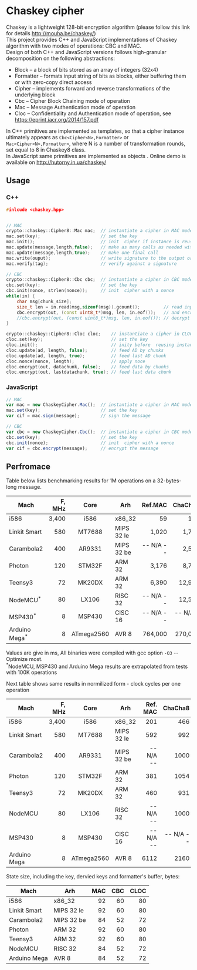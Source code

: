 # Chaskey cipher

Chaskey is a lightweight 128-bit encryption algorithm
(please follow this link for details http://mouha.be/chaskey/)<br>
This project provides C++ and JavaScript implementations of Chaskey algorithm with two modes of operations: CBC and MAC.<br>
Design of both C++ and JavaScript versions follows high-granular decomposition on the following abstractions:

* Block – a block of bits stored as an array of integers (32x4)
* Formatter – formats input string of bits as blocks, either buffering them or with zero-copy direct access
* Cipher – implements forward and reverse transformations of the underlying block
* Cbc – Cipher Block Chaining mode of operation 
* Mac – Message Authentication mode of operation
* Cloc – Confidentiality and Authentication mode of operation, see https://eprint.iacr.org/2014/157.pdf

In C++ primitives are implemented as templates, so that a cipher instance ultimately appears as  `Cbc<Cipher<N>,Formatter>` or `Mac<Cipher<N>,Formatter>`, where N is a number of transformation rounds, set equal to 8 in Chaskey8 class.<br>
In JavaScript same primitives are  implemented as objects . Online demo is available on http://hutorny.in.ua/chaskey/

## Usage

### C++

```c++
#inlcude <chaskey.hpp>


// MAC
crypto::chaskey::Cipher8::Mac mac;	// instantiate a cipher in MAC mode 
mac.set(key);						// set the key
mac.init();							// init  cipher if instance is reused
mac.update(message,length,false);	// make as many calls as needed with any message length 
mac.update(message,length,true);	// make one final call 
mac.write(ouput);					// write signature to the output or 	
mac.verify(tag);					// verify against a signature

// CBC
crypto::chaskey::Cipher8::Cbc cbc;	// instantiate a cipher in CBC mode
cbc.set(key);						// set the key
cbc.init(nonce, strlen(nonce));		// init  cipher with a nonce 
while(in) {							
	char msg[chunk_size];			 
	size_t len = in.read(msg,sizeof(msg)).gcount(); 		// read input by chunks
	cbc.encrypt(out, (const uint8_t*)msg, len, in.eof());	// and encrypt or
	//cbc.encrypt(out, (const uint8_t*)msg, len, in.eof());	// decrypt data
}

crypto::chaskey::Cipher8::Cloc cloc;	// instantiate a cipher in CLOC mode
cloc.set(key);							// set the key
cloc.init(); 							// inity before  reusing instance
cloc.update(ad, length, false);			// feed AD by chunks
cloc.update(ad, length, true); 			// feed last AD chunk
cloc.nonce(nonce, length);				// apply noce
cloc.encrypt(out, datachunk, false);	// feed data by chunks
cloc.encrypt(out, lastdatachunk, true);	// feed last data chunk
``` 

 
### JavaScript
```javascript
// MAC
var mac = new ChaskeyCipher.Mac();	// instantiate a cipher in MAC mode
mac.set(key);						// set the key
var cif = mac.sign(message);		// sign the message

// CBC
var cbc = new ChaskeyCipher.Cbc();	// instantiate a cipher in CBC mode
cbc.set(key);						// set the key
cbc.init(nonce);					// init  cipher with a nonce
var cif = cbc.encrypt(message);		// encrypt the message
```
## Perfromace 

Table below lists benchmarking results for 1M operations on a 32-bytes-long message.

|    Mach    | F, MHz|  Core    |   Arh     | Ref.MAC | ChaCha8 | Cpp MAC |  MAC    | Encrypt | Decrypt |aes128cloc|  CLOC  | 
|------------|------:|:--------:|-----------|--------:|--------:|--------:|--------:|--------:|--------:|--------:|--------:| 
|i586        | 3,400 |   i586   | x86_32    |      59 |     137 |      59 |      57 |      55 |      67 |     863 |     155 | 
|Linkit Smart|   580 | MT7688   | MIPS 32 le|   1,020 |   1,710 |     890 |     930 |     880 |     960 |  13,600 |   3,040 | 
|Carambola2  |   400 | AR9331   | MIPS 32 be|-- N/A --|   2,500 |   1,730 |    1750 |   2,700 |   2,850 |  19,740 |   7,500 | 
|Photon      |   120 | STM32F   | ARM  32   |   3,176 |   8,780 |   2,451 |   2,395 |   2,184 |   2,941 |-- N/A --|   7,507 | 
|Teensy3     |    72 | MK20DX   | ARM  32   |   6,390 |  12,926 |   5,220 |   5,346 |   5,054 |   6,055 | 193,700 |  15,450 | 
|NodeMCU<sup>*</sup>|80| LX106  | RISC 32   |-- N/A --|  12,500 |   8,570 |   7,670 |  12,200 |  12,000 |-- N/A --|  31,300 | 
|MSP430<sup>*</sup>| 8 | MSP430 | CISC 16   |-- N/A --|-- N/A --| 431,000 | 398,000 | 388,000 | 577,000 |-- N/A --|-- N/A --| 
|Arduino Mega<sup>*</sup>|8 |ATmega2560|AVR 8|764,000 | 270,000 | 900,000 | 752,000 | 738,000 | 827,000 |-- N/A --|2,610,000| 

Values are give in ms, All binaries were compiled with gcc option `-O3` -- Optimize most.<br> 
<sup>*</sup>NodeMCU, MSP430 and Arduino Mega results are extrapolated from tests with 100K operations

Next table shows same results in normilized form - clock cycles per one operation

|    Mach    | F, MHz|  Core    |   Arh     | Ref. MAC| ChaCha8 | Cpp MAC |  MAC    | Encrypt | Decrypt |aes128cloc|  CLOC  |
|------------|------:|:--------:|-----------|--------:|--------:|--------:|--------:|--------:|--------:|--------:|--------:|
|i586        | 3,400 |   i586   | x86_32    |   201   |   466   |   201   |   194   |   187   |   228   |  2934   |   527   |
|Linkit Smart|   580 | MT7688   | MIPS 32 le|   592   |   992   |   516   |   539   |   510   |   557   |  7888   |  1763   |
|Carambola2  |   400 | AR9331   | MIPS 32 be|-- N/A --|  1000   |   692   |   700   |  1080   |  1140   |  7896   |  3000   |
|Photon      |   120 | STM32F   | ARM 32    |   381   |  1054   |   294   |   287   |   262   |   353   |-- N/A --|   901   |
|Teensy3     |    72 | MK20DX   | ARM 32    |   460   |   931   |   376   |   385   |   364   |   436   | 13946   |  1112   |
|NodeMCU     |    80 | LX106    | RISC 32   |-- N/A --|  1000   |   686   |   614   |   976   |   960   |-- N/A --|  2504   |
|MSP430      |     8 | MSP430   | CISC 16   |-- N/A --|-- N/A --|  3448   |  3184   |  3104   |  4616   |-- N/A --|-- N/A --|
|Arduino Mega|     8 |ATmega2560| AVR 8     |  6112   |  2160   |  7200   |  6016   |  5904   |  6616   |-- N/A --| 20880   |


State size, including the key, dervied keys and formatter's buffer, bytes:

|    Mach    |   Arh     |   MAC   |   CBC   |  CLOC   |
|------------|-----------|--------:|--------:|--------:|
|i586        | x86_32    |    92   |     60  |    80   |
|Linkit Smart| MIPS 32 le|    92   |     60  |    80   |
|Carambola2  | MIPS 32 be|    84   |     52  |    72   |
|Photon      | ARM 32    |    92   |     60  |    80   |
|Teensy3     | ARM 32    |    92   |     60  |    80   |
|NodeMCU     | RISC 32   |    84   |     52  |    72   |
|Arduino Mega| AVR 8     |    84   |     52  |    72   |
